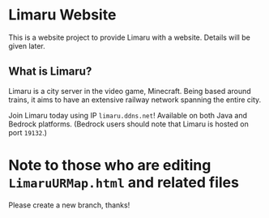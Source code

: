 # Limaru Website
This is a website project to provide Limaru with a website. Details will be given later.

## What is Limaru?
Limaru is a city server in the video game, Minecraft. Being based around trains, it aims to have an extensive railway network spanning the entire city.

Join Limaru today using IP `limaru.ddns.net`! Available on both Java and Bedrock platforms. (Bedrock users should note that Limaru is hosted on port `19132`.)

# Note to those who are editing `LimaruURMap.html` and related files

Please create a new branch, thanks!
